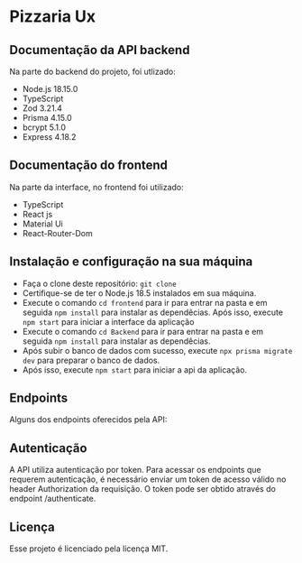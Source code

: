 # Pizzaria Ux

## Documentação da API backend

Na parte do backend do projeto, foi utlizado:

- Node.js 18.15.0
- TypeScript
- Zod 3.21.4
- Prisma 4.15.0
- bcrypt 5.1.0
- Express 4.18.2

## Documentação do frontend
Na parte da interface, no frontend foi utilizado:

- TypeScript
- React js
- Material Ui
- React-Router-Dom

## Instalação e configuração na sua máquina

- Faça o clone deste repositório: `git clone`
- Certifique-se de ter o Node.js 18.5 instalados em sua máquina.
- Execute o comando `cd frontend` para ir para entrar na pasta e em seguida `npm install` 
para instalar as dependêcias. Após isso, execute `npm start` para iniciar a interface da aplicação
- Execute o comando `cd Backend` para ir para entrar na pasta e em seguida `npm install` 
para instalar as dependêcias.
- Após subir o banco de dados com sucesso, execute `npx prisma migrate dev` para preparar o banco de dados.
- Após isso, execute `npm start` para iniciar a api da aplicação.

## Endpoints

Alguns dos endpoints oferecidos pela API:



## Autenticação

A API utiliza autenticação por token. Para acessar os endpoints que requerem autenticação, é necessário enviar um token de acesso válido no header Authorization da requisição. O token pode ser obtido através do endpoint /authenticate.

## Licença

Esse projeto é licenciado pela licença MIT.